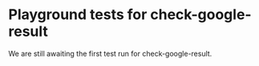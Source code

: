 # Playground tests for check-google-result
We are still awaiting the first test run for check-google-result.
